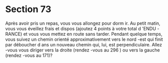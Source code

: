 # Section 73

Après avoir pris un repas, vous vous allongez pour dorm ir. Au
petit matin, vous vous éveillez frais et dispos (ajoutez 4 points à
votre total d 'ENDU -RANCE)  et vous vous mettez en route sans
tarder. Pendant quelque temps, vous suivez un chemin orienté
approximativement vers le nord -est qui finit par déboucher d ans
un nouveau chemin qui, lui, est perpendiculaire. Allez -vous vous
diriger vers la droite (rendez -vous au 296 ) ou vers la gauche
(rendez -vous au 171)?